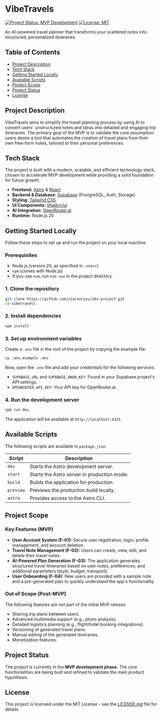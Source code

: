 # VibeTravels

[![Project Status: MVP Development](https://img.shields.io/badge/status-MVP%20Development-blue)](https://github.com/user/repo)
[![License: MIT](https://img.shields.io/badge/License-MIT-yellow.svg)](https://opensource.org/licenses/MIT)

An AI-powered travel planner that transforms your scattered notes into structured, personalized itineraries.

## Table of Contents

- [Project Description](#project-description)
- [Tech Stack](#tech-stack)
- [Getting Started Locally](#getting-started-locally)
- [Available Scripts](#available-scripts)
- [Project Scope](#project-scope)
- [Project Status](#project-status)
- [License](#license)

## Project Description

VibeTravels aims to simplify the travel planning process by using AI to convert users' unstructured notes and ideas into detailed and engaging trip itineraries. The primary goal of the MVP is to validate the core assumption: users desire a tool that automates the creation of travel plans from their own free-form notes, tailored to their personal preferences.

## Tech Stack

The project is built with a modern, scalable, and efficient technology stack, chosen to accelerate MVP development while providing a solid foundation for future growth.

-   **Frontend:** [Astro](https://astro.build/) & [React](https://react.dev/)
-   **Backend & Database:** [Supabase](https://supabase.com/) (PostgreSQL, Auth, Storage)
-   **Styling:** [Tailwind CSS](https://tailwindcss.com/)
-   **UI Components:** [Shadcn/ui](https://ui.shadcn.com/)
-   **AI Integration:** [OpenRouter.ai](https://openrouter.ai/)
-   **Runtime:** Node.js 20

## Getting Started Locally

Follow these steps to set up and run the project on your local machine.

### Prerequisites

-   Node.js (version 20, as specified in `.nvmrc`)
-   `npm` (comes with Node.js)
-   If you use `nvm`, run `nvm use` in the project directory.

### 1. Clone the repository

```bash
git clone https://github.com/ziarnoryzu/10x-project.git
cd vibetravels
```

### 2. Install dependencies

```bash
npm install
```

### 3. Set up environment variables

Create a `.env` file in the root of the project by copying the example file:

```bash
cp .env.example .env
```

Now, open the `.env` file and add your credentials for the following services:
-   `SUPABASE_URL` and `SUPABASE_ANON_KEY`: Found in your Supabase project's API settings.
-   `OPENROUTER_API_KEY`: Your API key for OpenRouter.ai.

### 4. Run the development server

```bash
npm run dev
```
The application will be available at `http://localhost:4321`.

## Available Scripts

The following scripts are available in `package.json`:

| Script    | Description                                       |
|-----------|---------------------------------------------------|
| `dev`     | Starts the Astro development server.              |
| `start`   | Starts the Astro server in production mode.       |
| `build`   | Builds the application for production.            |
| `preview` | Previews the production build locally.            |
| `astro`   | Provides access to the Astro CLI.                 |

## Project Scope

### Key Features (MVP)

-   **User Account System (F-01):** Secure user registration, login, profile management, and account deletion.
-   **Travel Note Management (F-02):** Users can create, view, edit, and delete their travel notes.
-   **AI-Powered Plan Generation (F-03):** The application generates structured travel itineraries based on user notes, preferences, and additional parameters (style, budget, transport).
-   **User Onboarding (F-04):** New users are provided with a sample note and a pre-generated plan to quickly understand the app's functionality.

### Out of Scope (Post-MVP)

The following features are not part of the initial MVP release:
-   Sharing trip plans between users.
-   Advanced multimedia support (e.g., photo analysis).
-   Detailed logistics planning (e.g., flight/hotel booking integrations).
-   Versioning of generated travel plans.
-   Manual editing of the generated itineraries.
-   Monetization features.

## Project Status

The project is currently in the **MVP development phase**. The core functionalities are being built and refined to validate the main product hypothesis.

## License

This project is licensed under the MIT License - see the [LICENSE.md](LICENSE.md) file for details.
